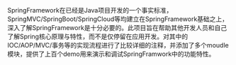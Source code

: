 SpringFramework在已经是Java项目开发的一个事实标准，SpringMVC/SpringBoot/SpringCloud等均建立在SpringFramework基础之上，深入了解SpringFramework是十分必要的。此项目旨在帮助其他开发人员和自己了解Spring核心原理与特性，而不是仅停留在应用开发。对其中的IOC/AOP/MVC/事务等的实现流程进行了比较详细的注释，并添加了多个moudle模块，提供了上百个demo用来演示和调试SpringFramwork中的功能特性。
